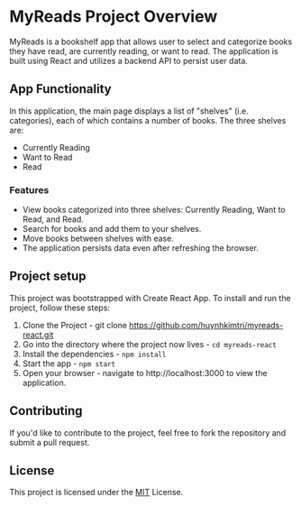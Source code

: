 # MyReads Project Overview
MyReads is a bookshelf app that allows user to select and categorize books they have read, are currently reading, or want to read. The application is built using React and utilizes a backend API to persist user data.

## App Functionality
In this application, the main page displays a list of "shelves" (i.e. categories), each of which contains a number of books. The three shelves are:

* Currently Reading
* Want to Read
* Read

### Features
* View books categorized into three shelves: Currently Reading, Want to Read, and Read.
* Search for books and add them to your shelves.
* Move books between shelves with ease.
* The application persists data even after refreshing the browser.

## Project setup
This project was bootstrapped with Create React App.
To install and run the project, follow these steps:

1. Clone the Project - git clone https://github.com/huynhkimtri/myreads-react.git
2. Go into the directory where the project now lives - `cd myreads-react`
3. Install the dependencies - `npm install`
4. Start the app - `npm start`
5. Open your browser - navigate to http://localhost:3000 to view the application.

## Contributing
If you'd like to contribute to the project, feel free to fork the repository and submit a pull request.

## License

This project is licensed under the [MIT](https://choosealicense.com/licenses/mit/) License.
